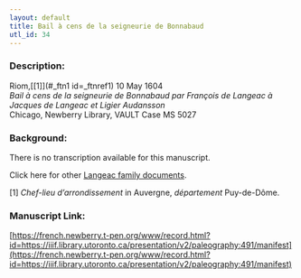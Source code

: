 ```yaml
---
layout: default
title: Bail à cens de la seigneurie de Bonnabaud
utl_id: 34
---
```


### Description:

Riom,<a id="_ftnref1 name=_ftnref1 title=">[[1]](#_ftn1 id=_ftnref1)</a> 10 May 1604<br>
_Bail à cens de la seigneurie de Bonnabaud par François de Langeac à Jacques de Langeac et Ligier Audansson_<br>
Chicago, Newberry Library, VAULT Case MS 5027

### Background:

There is no transcription available for this manuscript.

Click here for other [Langeac family documents](https://french.newberry.t-pen.org/www/manuscripts.html?q=Langeac).

<a id="_ftn1">[1]</a> _Chef-lieu d’arrondissement_ in Auvergne, _département_ Puy-de-Dôme. 

### Manuscript Link:

[https://french.newberry.t-pen.org/www/record.html?id=https://iiif.library.utoronto.ca/presentation/v2/paleography:491/manifest](https://french.newberry.t-pen.org/www/record.html?id=https://iiif.library.utoronto.ca/presentation/v2/paleography:491/manifest)
